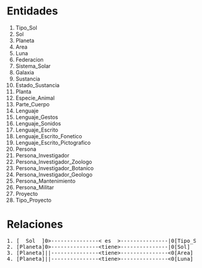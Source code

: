 # Entidades

1. Tipo_Sol
2. Sol
3. Planeta
4. Area
5. Luna
6. Federacion
7. Sistema_Solar
8. Galaxia
9. Sustancia
10. Estado_Sustancia
11. Planta
12. Especie_Animal
13. Parte_Cuerpo
14. Lenguaje
15. Lenguaje_Gestos
16. Lenguaje_Sonidos
17. Lenguaje_Escrito
18. Lenguaje_Escrito_Fonetico
19. Lenguaje_Escrito_Pictografico
20. Persona
21. Persona_Investigador
22. Persona_Investigador_Zoologo
23. Persona_Investigador_Botanico
24. Persona_Investigador_Geologo
25. Persona_Mantenimiento
26. Persona_Militar
27. Proyecto
28. Tipo_Proyecto

# Relaciones
<pre>1. [  Sol  ]0&gt;---------------&lt; es  &gt;---------------|0[Tipo_Sol]
2. [Planeta]0&gt;---------------&lt;tiene&gt;---------------|0[Sol]
3. [Planeta]||---------------&lt;tiene&gt;---------------&lt;0[Area]
4. [Planeta]||---------------&lt;tiene&gt;---------------&lt;0[Luna]</pre>

